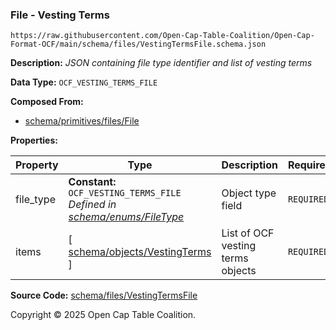 ### File - Vesting Terms

`https://raw.githubusercontent.com/Open-Cap-Table-Coalition/Open-Cap-Format-OCF/main/schema/files/VestingTermsFile.schema.json`

**Description:** _JSON containing file type identifier and list of vesting terms_

**Data Type:** `OCF_VESTING_TERMS_FILE`

**Composed From:**

- [schema/primitives/files/File](../primitives/files/File.md)

**Properties:**

| Property  | Type                                                                                                  | Description                       | Required   |
| --------- | ----------------------------------------------------------------------------------------------------- | --------------------------------- | ---------- |
| file_type | **Constant:** `OCF_VESTING_TERMS_FILE`</br>_Defined in [schema/enums/FileType](../enums/FileType.md)_ | Object type field                 | `REQUIRED` |
| items     | [ [schema/objects/VestingTerms](../objects/VestingTerms.md) ]                                         | List of OCF vesting terms objects | `REQUIRED` |

**Source Code:** [schema/files/VestingTermsFile](../../../../schema/files/VestingTermsFile.schema.json)

Copyright © 2025 Open Cap Table Coalition.
